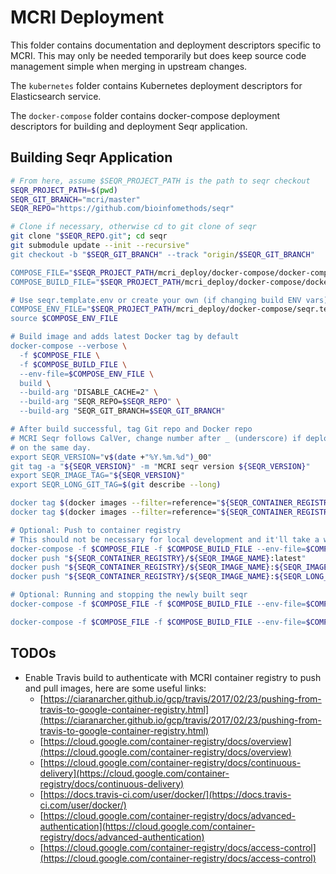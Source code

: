 # MCRI Deployment

This folder contains documentation and deployment descriptors specific to MCRI.
This may only be needed temporarily but does keep source code management simple
when merging in upstream changes.

The `kubernetes` folder contains Kubernetes deployment descriptors for Elasticsearch
service.

The `docker-compose` folder contains docker-compose deployment descriptors for building
and deployment Seqr application.

## Building Seqr Application

```bash
# From here, assume $SEQR_PROJECT_PATH is the path to seqr checkout
SEQR_PROJECT_PATH=$(pwd)
SEQR_GIT_BRANCH="mcri/master"
SEQR_REPO="https://github.com/bioinfomethods/seqr"

# Clone if necessary, otherwise cd to git clone of seqr
git clone "$SEQR_REPO.git"; cd seqr
git submodule update --init --recursive"
git checkout -b "$SEQR_GIT_BRANCH" --track "origin/$SEQR_GIT_BRANCH"

COMPOSE_FILE="$SEQR_PROJECT_PATH/mcri_deploy/docker-compose/docker-compose.yml"
COMPOSE_BUILD_FILE="$SEQR_PROJECT_PATH/mcri_deploy/docker-compose/docker-compose.build.yml"

# Use seqr.template.env or create your own (if changing build ENV vars) 
COMPOSE_ENV_FILE="$SEQR_PROJECT_PATH/mcri_deploy/docker-compose/seqr.template.env"
source $COMPOSE_ENV_FILE

# Build image and adds latest Docker tag by default
docker-compose --verbose \
  -f $COMPOSE_FILE \
  -f $COMPOSE_BUILD_FILE \
  --env-file=$COMPOSE_ENV_FILE \
  build \
  --build-arg "DISABLE_CACHE=2" \
  --build-arg "SEQR_REPO=$SEQR_REPO" \
  --build-arg "SEQR_GIT_BRANCH=$SEQR_GIT_BRANCH"

# After build successful, tag Git repo and Docker repo
# MCRI Seqr follows CalVer, change number after _ (underscore) if deploying multiple times
# on the same day.
export SEQR_VERSION="v$(date +"%Y.%m.%d")_00"
git tag -a "${SEQR_VERSION}" -m "MCRI seqr version ${SEQR_VERSION}"
export SEQR_IMAGE_TAG="${SEQR_VERSION}"
export SEQR_LONG_GIT_TAG=$(git describe --long)

docker tag $(docker images --filter=reference="${SEQR_CONTAINER_REGISTRY}/${SEQR_IMAGE_NAME}:latest" --quiet) "${SEQR_CONTAINER_REGISTRY}/${SEQR_IMAGE_NAME}:${SEQR_IMAGE_TAG}"
docker tag $(docker images --filter=reference="${SEQR_CONTAINER_REGISTRY}/${SEQR_IMAGE_NAME}:latest" --quiet) "${SEQR_CONTAINER_REGISTRY}/${SEQR_IMAGE_NAME}:${SEQR_LONG_GIT_TAG}"

# Optional: Push to container registry
# This should not be necessary for local development and it'll take a while to upload.
docker-compose -f $COMPOSE_FILE -f $COMPOSE_BUILD_FILE --env-file=$COMPOSE_ENV_FILE push
docker push "${SEQR_CONTAINER_REGISTRY}/${SEQR_IMAGE_NAME}:latest"
docker push "${SEQR_CONTAINER_REGISTRY}/${SEQR_IMAGE_NAME}:${SEQR_IMAGE_TAG}"
docker push "${SEQR_CONTAINER_REGISTRY}/${SEQR_IMAGE_NAME}:${SEQR_LONG_GIT_TAG}"

# Optional: Running and stopping the newly built seqr
docker-compose -f $COMPOSE_FILE -f $COMPOSE_BUILD_FILE --env-file=$COMPOSE_ENV_FILE up -d postgres

docker-compose -f $COMPOSE_FILE -f $COMPOSE_BUILD_FILE --env-file=$COMPOSE_ENV_FILE stop
```

## TODOs

* Enable Travis build to authenticate with MCRI container registry to push and pull images, here are some useful links:
  * [https://ciaranarcher.github.io/gcp/travis/2017/02/23/pushing-from-travis-to-google-container-registry.html](https://ciaranarcher.github.io/gcp/travis/2017/02/23/pushing-from-travis-to-google-container-registry.html)
  * [https://cloud.google.com/container-registry/docs/overview](https://cloud.google.com/container-registry/docs/overview)
  * [https://cloud.google.com/container-registry/docs/continuous-delivery](https://cloud.google.com/container-registry/docs/continuous-delivery)
  * [https://docs.travis-ci.com/user/docker/](https://docs.travis-ci.com/user/docker/)
  * [https://cloud.google.com/container-registry/docs/advanced-authentication](https://cloud.google.com/container-registry/docs/advanced-authentication)
  * [https://cloud.google.com/container-registry/docs/access-control](https://cloud.google.com/container-registry/docs/access-control)
